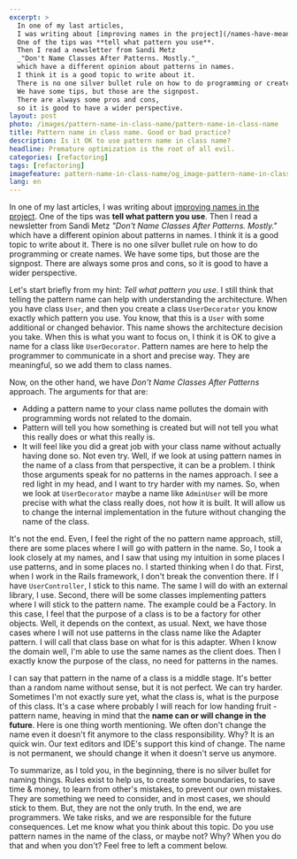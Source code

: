 ```yaml
---
excerpt: >
  In one of my last articles,
  I was writing about [improving names in the project](/names-have-meaning "How to create names with meaning? 13 ideas how to improve names.").
  One of the tips was **tell what pattern you use**.
  Then I read a newsletter from Sandi Metz
  _"Don't Name Classes After Patterns. Mostly."_
  which have a different opinion about patterns in names.
  I think it is a good topic to write about it.
  There is no one silver bullet rule on how to do programming or create names.
  We have some tips, but those are the signpost.
  There are always some pros and cons,
  so it is good to have a wider perspective.
layout: post
photo: /images/pattern-name-in-class-name/pattern-name-in-class-name
title: Pattern name in class name. Good or bad practice?
description: Is it OK to use pattern name in class name?
headline: Premature optimization is the root of all evil.
categories: [refactoring]
tags: [refactoring]
imagefeature: pattern-name-in-class-name/og_image-pattern-name-in-class-name.jpg
lang: en
---
```


In one of my last articles, I was writing about [improving names in the project]({{site.baseurl}}/names-have-meaning "How to create names with meaning? 13 ideas how to improve names."). One of the tips was **tell what pattern you use**. Then I read a newsletter from Sandi Metz _"Don't Name Classes After Patterns. Mostly."_ which have a different opinion about patterns in names. I think it is a good topic to write about it. There is no one silver bullet rule on how to do programming or create names. We have some tips, but those are the signpost. There are always some pros and cons, so it is good to have a wider perspective.

Let's start briefly from my hint: _Tell what pattern you use_. I still think that telling the pattern name can help with understanding the architecture. When you have class `User`, and then you create a class `UserDecorator` you know exactly which pattern you use. You know, that this is a `User` with some additional or changed behavior. This name shows the architecture decision you take. When this is what you want to focus on, I think it is OK to give a name for a class like `UserDecorator`. Pattern names are here to help the programmer to communicate in a short and precise way. They are meaningful, so we add them to class names.

Now, on the other hand, we have _Don't Name Classes After Patterns_ approach. The arguments for that are:
  - Adding a pattern name to your class name pollutes the domain with programming words not related to the domain.
  - Pattern will tell you how something is created but will not tell you what this really does or what this really is.
  - It will feel like you did a great job with your class name without actually having done so. Not even try.
Well, if we look at using pattern names in the name of a class from that perspective, it can be a problem. I think those arguments speak for no patterns in the names approach. I see a red light in my head, and I want to try harder with my names. So, when we look at `UserDecorator` maybe a name like `AdminUser` will be more precise with what the class really does, not how it is built. It will allow us to change the internal implementation in the future without changing the name of the class.

It's not the end. Even, I feel the right of the no pattern name approach, still, there are some places where I will go with pattern in the name. So, I took a look closely at my names, and I saw that using my intuition in some places I use patterns, and in some places no. I started thinking when I do that. First, when I work in the Rails framework, I don't break the convention there. If I have `UserController`, I stick to this name. The same I will do with an external library, I use. Second, there will be some classes implementing patters where I will stick to the pattern name. The example could be a Factory. In this case, I feel that the purpose of a class is to be a factory for other objects. Well, it depends on the context, as usual. Next, we have those cases where I will not use patterns in the class name like the Adapter pattern. I will call that class base on what for is this adapter. When I know the domain well, I'm able to use the same names as the client does. Then I exactly know the purpose of the class, no need for patterns in the names.

I can say that pattern in the name of a class is a middle stage. It's better than a random name without sense, but it is not perfect. We can try harder. Sometimes I'm not exactly sure yet, what the class is, what is the purpose of this class. It's a case where probably I will reach for low handing fruit - pattern name, heaving in mind that the **name can or will change in the future**. Here is one thing worth mentioning. We often don't change the name even it doesn't fit anymore to the class responsibility. Why? It is an quick win. Our text editors and IDE's support this kind of change. The name is not permanent, we should change it when it doesn't serve us anymore.

To summarize, as I told you, in the beginning, there is no silver bullet for naming things. Rules exist to help us, to create some boundaries, to save time & money, to learn from other's mistakes, to prevent our own mistakes. They are something we need to consider, and in most cases, we should stick to them. But, they are not the only truth. In the end, we are programmers. We take risks, and we are responsible for the future consequences. Let me know what you think about this topic. Do you use pattern names in the name of the class, or maybe not? Why? When you do that and when you don't? Feel free to left a comment below.

